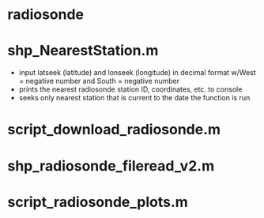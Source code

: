 # radiosonde

# shp_NearestStation.m
- input latseek (latitude) and lonseek (longitude) in decimal format w/West = negative number and South = negative number
- prints the nearest radiosonde station ID, coordinates, etc. to console
- seeks only nearest station that is current to the date the function is run

# script_download_radiosonde.m

# shp_radiosonde_fileread_v2.m

# script_radiosonde_plots.m

